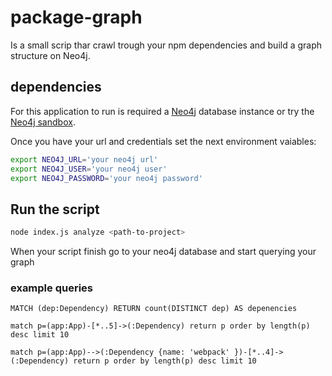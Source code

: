 # package-graph
Is a small scrip thar crawl trough your npm dependencies and build a graph structure on Neo4j.



## dependencies
For this application to run is required a [Neo4j](https://neo4j.com/download/) database instance or try the [Neo4j sandbox](https://neo4j.com/lp/try-neo4j-sandbox/).

Once you have your url and credentials set the next environment vaiables:
```sh
export NEO4J_URL='your neo4j url'
export NEO4J_USER='your neo4j user'
export NEO4J_PASSWORD='your neo4j password'
```

## Run the script

```sh
node index.js analyze <path-to-project>
```

When your script finish go to your neo4j database and start querying your graph

### example queries

```cypher
MATCH (dep:Dependency) RETURN count(DISTINCT dep) AS depenencies
```
```cypher
match p=(app:App)-[*..5]->(:Dependency) return p order by length(p) desc limit 10
```
```cypher
match p=(app:App)-->(:Dependency {name: 'webpack' })-[*..4]->(:Dependency) return p order by length(p) desc limit 10
```

